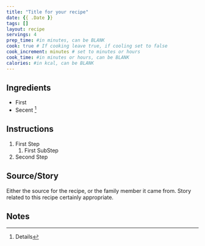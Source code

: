 ```yaml
---
title: "Title for your recipe"
date: {{ .Date }}
tags: []
layout: recipe
servings: 4
prep_time: #in minutes, can be BLANK
cook: true # If cooking leave true, if cooling set to false
cook_increment: minutes # set to minutes or hours
cook_time: #in minutes or hours, can be BLANK
calories: #in kcal, can be BLANK
---
```


## Ingredients

- First
- Secent [^1]

## Instructions

1. First Step
   1. First SubStep
2. Second Step

## Source/Story

Either the source for the recipe, or the family member it came from.  Story related to this recipe certainly appropriate.

## Notes

[^1]: Details